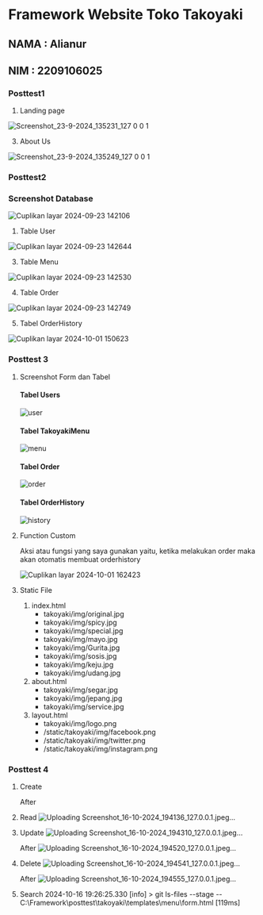 # Framework Website Toko Takoyaki 

## NAMA : Alianur

## NIM : 2209106025

### Posttest1

1. Landing page
   
![Screenshot_23-9-2024_135231_127 0 0 1](https://github.com/user-attachments/assets/5c107259-78af-4300-9cbf-a57aa9cd0059)

3. About Us
   
![Screenshot_23-9-2024_135249_127 0 0 1](https://github.com/user-attachments/assets/3d9cd969-45ae-433d-bc3b-8a694a5e01db)

### Posttest2

### Screenshot Database

![Cuplikan layar 2024-09-23 142106](https://github.com/user-attachments/assets/80a4322b-8721-4966-98d4-1e91c6885f27)

1. Table User
   
![Cuplikan layar 2024-09-23 142644](https://github.com/user-attachments/assets/4416fec1-2ed8-4ce4-8c2f-337eb42c8cfb)

3. Table Menu
   
![Cuplikan layar 2024-09-23 142530](https://github.com/user-attachments/assets/09379da8-aed2-4bd7-b61b-d3e034036125)

4. Table Order
   
![Cuplikan layar 2024-09-23 142749](https://github.com/user-attachments/assets/5611598d-9741-4684-999c-7cd93cb6719b)

5. Tabel OrderHistory

![Cuplikan layar 2024-10-01 150623](https://github.com/user-attachments/assets/1681fad9-d460-488f-9bca-0e7ed41eff36)

### Posttest 3

1. Screenshot Form dan Tabel

   #### Tabel Users
   ![user](https://github.com/user-attachments/assets/516e5394-bfa9-446e-8fe1-72060f32ac57)

   #### Tabel TakoyakiMenu
   ![menu](https://github.com/user-attachments/assets/cd01e3bb-013c-4e5b-92b8-f1a89eab5213)

   #### Tabel Order
   ![order](https://github.com/user-attachments/assets/0da7bbd3-26f8-441c-8fd7-bc275e320cdb)

   #### Tabel OrderHistory
   ![history](https://github.com/user-attachments/assets/d0fb6fc2-4ccf-4836-89cc-cfe1bded5407)

2. Function Custom
   
   Aksi atau fungsi yang saya gunakan yaitu, ketika melakukan order maka akan otomatis membuat orderhistory
   
   ![Cuplikan layar 2024-10-01 162423](https://github.com/user-attachments/assets/0e9a99b7-1c5d-4933-9a87-47dbfdc58238)

3. Static File
   1. index.html
      - takoyaki/img/original.jpg
      - takoyaki/img/spicy.jpg
      - takoyaki/img/special.jpg
      - takoyaki/img/mayo.jpg
      - takoyaki/img/Gurita.jpg
      - takoyaki/img/sosis.jpg
      - takoyaki/img/keju.jpg
      - takoyaki/img/udang.jpg
   3. about.html
      - takoyaki/img/segar.jpg
      - takoyaki/img/jepang.jpg
      - takoyaki/img/service.jpg
   5. layout.html
      - takoyaki/img/logo.png
      - /static/takoyaki/img/facebook.png
      - /static/takoyaki/img/twitter.png
      - /static/takoyaki/img/instagram.png

### Posttest 4

1. Create
   
   
   After
   
2. Read
   ![Uploading Screenshot_16-10-2024_194136_127.0.0.1.jpeg…]()

3. Update
   ![Uploading Screenshot_16-10-2024_194310_127.0.0.1.jpeg…]()

   After
   ![Uploading Screenshot_16-10-2024_194520_127.0.0.1.jpeg…]()

4. Delete
   ![Uploading Screenshot_16-10-2024_194541_127.0.0.1.jpeg…]()

   After
   ![Uploading Screenshot_16-10-2024_194555_127.0.0.1.jpeg…]()
   
5. Search
   2024-10-16 19:26:25.330 [info] > git ls-files --stage -- C:\Framework\posttest\takoyaki\templates\menu\form.html [119ms]



   
